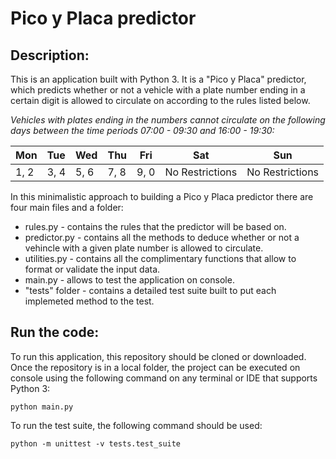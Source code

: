 # Pico y Placa predictor
## Description:
This is an application built with Python 3. It is a "Pico y Placa" predictor, which predicts whether or not a vehicle with a plate number ending in a certain digit is allowed to circulate on according to the rules listed below.

*Vehicles with plates ending in the numbers cannot circulate on the following days between the time periods 07:00 - 09:30 and 16:00 - 19:30:*

Mon | Tue | Wed | Thu | Fri | Sat | Sun 
----|-----|-----|-----|-----|-----|-----
1, 2 | 3, 4 | 5, 6 | 7, 8 | 9, 0 | No Restrictions | No Restrictions 

In this minimalistic approach to building a Pico y Placa predictor there are four main files and a folder:
* rules.py - contains the rules that the predictor will be based on.
* predictor.py - contains all the methods to deduce whether or not a vehincle with a given plate number is allowed to circulate.
* utilities.py - contains all the complimentary functions that allow to format or validate the input data.
* main.py - allows to test the application on console.
* "tests" folder - contains a detailed test suite built to put each implemeted method to the test. 

## Run the code:
To run this application, this repository should be cloned or downloaded. Once the repository is in a local folder, the project can be executed on console using the following command on any terminal or IDE that supports Python 3:

`python main.py`

To run the test suite, the following command should be used:

`python -m unittest -v tests.test_suite`

